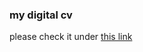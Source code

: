 ### my digital cv

please check it under [this link](https://github.com/yetson0/digital-cv/blob/gh-pages/index.md)
